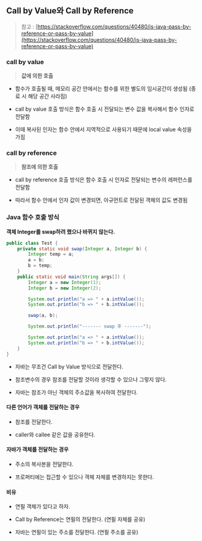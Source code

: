 <h2>Call by Value와 Call by Reference</h2>

> 참고 : [https://stackoverflow.com/questions/40480/is-java-pass-by-reference-or-pass-by-value](https://stackoverflow.com/questions/40480/is-java-pass-by-reference-or-pass-by-value)

### call by value
> <b>값에 의한 호출</b>

- 함수가 호출될 때, 메모리 공간 안에서는 함수를 위한 별도의 임시공간이 생성됨 (종료 시 해당 공간 사라짐)

- call by value 호출 방식은 함수 호출 시 전달되는 변수 값을 복사해서 함수 인자로 전달함

- 이때 복사된 인자는 함수 안에서 지역적으로 사용되기 때문에 local value 속성을 가짐

### call by reference
> **참조에 의한 호출**

- call by reference 호출 방식은 함수 호출 시 인자로 전달되는 변수의 레퍼런스를 전달함

- 따라서 함수 안에서 인자 값이 변경되면, 아규먼트로 전달된 객체의 값도 변경됨

### Java 함수 호출 방식

**객체 Integer를 swap하려 했으나 바뀌지 않는다.**
```Java
public class Test {
    private static void swap(Integer a, Integer b) {
        Integer temp = a;
        a = b;
        b = temp;
    }
    public static void main(String args[]) {
        Integer a = new Integer(1);
        Integer b = new Integer(2);

        System.out.println("a => " + a.intValue());
        System.out.println("b => " + b.intValue());

        swap(a, b);

        System.out.println("------- swap 후 -------");

        System.out.println("a => " + a.intValue());
        System.out.println("b => " + b.intValue());
    }
}
```

- 자바는 무조건 Call by Value 방식으로 전달한다.

- 참조변수의 경우 참조를 전달할 것이라 생각할 수 있으나 그렇지 않다.

- 자바는 참조가 아닌 객체의 주소값을 복사하여 전달한다.

#### 다른 언어가 객체를 전달하는 경우

- 참조를 전달한다.

- caller와 callee 같은 값을 공유한다.

#### 자바가 객체를 전달하는 경우

- 주소의 복사본을 전달한다.

- 프로퍼티에는 접근할 수 있으나 객체 자체를 변경하지는 못한다.

#### 비유

- 연필 객체가 있다고 하자.

- Call by Reference는 연필의  전달한다. (연필 자체를 공유)

- 자바는 연필이 있는 주소를 전달한다. (연필 주소를 공유)
